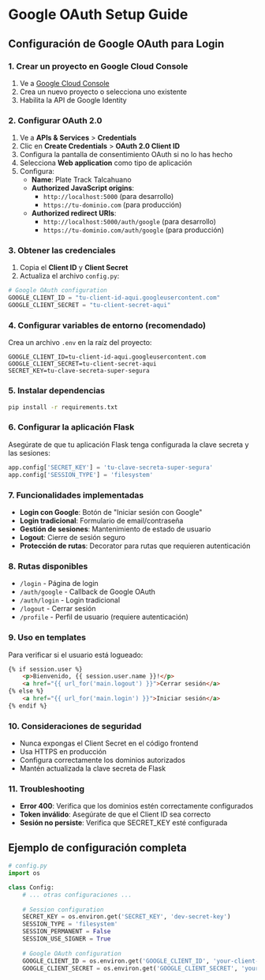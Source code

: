# Google OAuth Setup Guide

## Configuración de Google OAuth para Login

### 1. Crear un proyecto en Google Cloud Console

1. Ve a [Google Cloud Console](https://console.cloud.google.com/)
2. Crea un nuevo proyecto o selecciona uno existente
3. Habilita la API de Google Identity

### 2. Configurar OAuth 2.0

1. Ve a **APIs & Services** > **Credentials**
2. Clic en **Create Credentials** > **OAuth 2.0 Client ID**
3. Configura la pantalla de consentimiento OAuth si no lo has hecho
4. Selecciona **Web application** como tipo de aplicación
5. Configura:
   - **Name**: Plate Track Talcahuano
   - **Authorized JavaScript origins**: 
     - `http://localhost:5000` (para desarrollo)
     - `https://tu-dominio.com` (para producción)
   - **Authorized redirect URIs**: 
     - `http://localhost:5000/auth/google` (para desarrollo)
     - `https://tu-dominio.com/auth/google` (para producción)

### 3. Obtener las credenciales

1. Copia el **Client ID** y **Client Secret**
2. Actualiza el archivo `config.py`:

```python
# Google OAuth configuration
GOOGLE_CLIENT_ID = "tu-client-id-aqui.googleusercontent.com"
GOOGLE_CLIENT_SECRET = "tu-client-secret-aqui"
```

### 4. Configurar variables de entorno (recomendado)

Crea un archivo `.env` en la raíz del proyecto:

```
GOOGLE_CLIENT_ID=tu-client-id-aqui.googleusercontent.com
GOOGLE_CLIENT_SECRET=tu-client-secret-aqui
SECRET_KEY=tu-clave-secreta-super-segura
```

### 5. Instalar dependencias

```bash
pip install -r requirements.txt
```

### 6. Configurar la aplicación Flask

Asegúrate de que tu aplicación Flask tenga configurada la clave secreta y las sesiones:

```python
app.config['SECRET_KEY'] = 'tu-clave-secreta-super-segura'
app.config['SESSION_TYPE'] = 'filesystem'
```

### 7. Funcionalidades implementadas

- **Login con Google**: Botón de "Iniciar sesión con Google"
- **Login tradicional**: Formulario de email/contraseña
- **Gestión de sesiones**: Mantenimiento de estado de usuario
- **Logout**: Cierre de sesión seguro
- **Protección de rutas**: Decorator para rutas que requieren autenticación

### 8. Rutas disponibles

- `/login` - Página de login
- `/auth/google` - Callback de Google OAuth
- `/auth/login` - Login tradicional
- `/logout` - Cerrar sesión
- `/profile` - Perfil de usuario (requiere autenticación)

### 9. Uso en templates

Para verificar si el usuario está logueado:

```html
{% if session.user %}
    <p>Bienvenido, {{ session.user.name }}!</p>
    <a href="{{ url_for('main.logout') }}">Cerrar sesión</a>
{% else %}
    <a href="{{ url_for('main.login') }}">Iniciar sesión</a>
{% endif %}
```

### 10. Consideraciones de seguridad

- Nunca expongas el Client Secret en el código frontend
- Usa HTTPS en producción
- Configura correctamente los dominios autorizados
- Mantén actualizada la clave secreta de Flask

### 11. Troubleshooting

- **Error 400**: Verifica que los dominios estén correctamente configurados
- **Token inválido**: Asegúrate de que el Client ID sea correcto
- **Sesión no persiste**: Verifica que SECRET_KEY esté configurada

## Ejemplo de configuración completa

```python
# config.py
import os

class Config:
    # ... otras configuraciones ...
    
    # Session configuration
    SECRET_KEY = os.environ.get('SECRET_KEY', 'dev-secret-key')
    SESSION_TYPE = 'filesystem'
    SESSION_PERMANENT = False
    SESSION_USE_SIGNER = True
    
    # Google OAuth configuration
    GOOGLE_CLIENT_ID = os.environ.get('GOOGLE_CLIENT_ID', 'your-client-id.googleusercontent.com')
    GOOGLE_CLIENT_SECRET = os.environ.get('GOOGLE_CLIENT_SECRET', 'your-client-secret')
```
